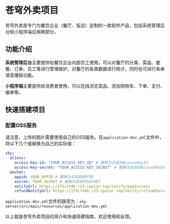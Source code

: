 # 苍穹外卖项目

苍穹外卖是专门为餐饮企业（餐厅、饭店）定制的一款软件产品，包括系统管理后台和小程序端应用两部分。

## 功能介绍

**系统管理后台**主要提供给餐饮企业内部员工使用，可以对餐厅的分类、菜品、套餐、订单、员工等进行管理维护，对餐厅的各类数据进行统计，同时也可进行来单语音播报功能。

**小程序端**主要提供给消费者使用，可以在线浏览菜品、添加购物车、下单、支付、催单等。

## 快速搭建项目

### 配置OSS服务

请注意，上传的图片需要使用自己的OSS服务。在`application-dev.yml`文件中，将以下几个值替换为自己的实际值：

```yml
sky:
  alioss:
    access-key-id: "YOUR_ACCESS_KEY_ID" # 替换为实际的AccessKeyId
    access-key-secret: "YOUR_ACCESS_KEY_SECRET" # 替换为实际的AccessKeySecret
  wechat:
    appid: YOUR_APPID # 替换为实际的APPID
    secret: YOUR_SECRET # 替换为实际的SECRET
    notifyUrl: https://275c7d4b.r23.cpolar.top/notify/paySuccess
    refundNotifyUrl: https://275c7d4b.r23.cpolar.top/notify/refundSuccess
```

`application-dev.yml`文件的路径为：`sky-server/src/main/resources/application-dev.yml`

以上就是苍穹外卖项目的简介和快速搭建指南，欢迎使用和反馈。
